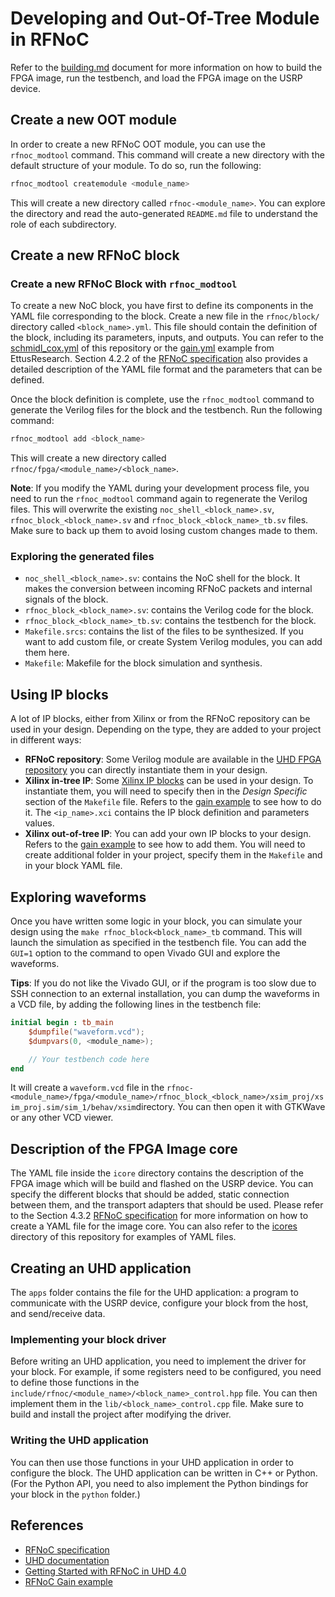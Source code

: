# Developing and Out-Of-Tree Module in RFNoC

Refer to the [building.md](BUILDING.md) document for more information on how to build the FPGA image, run the testbench, and load the FPGA image on the USRP device.


## Create a new OOT module

In order to create a new RFNoC OOT module, you can use the `rfnoc_modtool` command. This command will create a new directory with the default structure of your module. To do so, run the following:

```bash
rfnoc_modtool createmodule <module_name>
```

This will create a new directory called `rfnoc-<module_name>`. You can explore the directory and read the auto-generated `README.md` file to understand the role of each subdirectory.

## Create a new RFNoC block

### Create a new RFNoC Block with `rfnoc_modtool`

To create a new NoC block, you have first to define its components in the YAML file corresponding to the block. Create a new file in the `rfnoc/block/` directory called `<block_name>.yml`. This file should contain the definition of the block, including its parameters, inputs, and outputs. You can refer to the [schmidl_cox.yml](rfnoc/blocks/schmidl_cox.yml) of this repository or the [gain.yml](https://github.com/EttusResearch/uhd/blob/master/host/examples/rfnoc-gain/rfnoc/blocks/gain.yml) example from EttusResearch. Section 4.2.2 of the [RFNoC specification](https://files.ettus.com/app_notes/RFNoC_Specification.pdf#page=81) also provides a detailed description of the YAML file format and the parameters that can be defined.

Once the block definition is complete, use the `rfnoc_modtool` command to generate the Verilog files for the block and the testbench. Run the following command:

```bash
rfnoc_modtool add <block_name>
```

This will create a new directory called `rfnoc/fpga/<module_name>/<block_name>`.

**Note**: If you modify the YAML during your development process file, you need to run the `rfnoc_modtool` command again to regenerate the Verilog files. This will overwrite the existing `noc_shell_<block_name>.sv`, `rfnoc_block_<block_name>.sv` and `rfnoc_block_<block_name>_tb.sv` files. Make sure to back up them to avoid losing custom changes made to them.

### Exploring the generated files

- `noc_shell_<block_name>.sv`: contains the NoC shell for the block. It makes the conversion between incoming RFNoC packets
  and internal signals of the block.
- `rfnoc_block_<block_name>.sv`: contains the Verilog code for the block.
- `rfnoc_block_<block_name>_tb.sv`: contains the testbench for the block.
- `Makefile.srcs`: contains the list of the files to be synthesized. If you want to add custom file, or create System Verilog modules, you can add them here.
- `Makefile`: Makefile for the block simulation and synthesis.

## Using IP blocks

A lot of IP blocks, either from Xilinx or from the RFNoC repository can be used in your design. Depending on the type, they are added to your project in different ways:

- **RFNoC repository**: Some Verilog module are available in the [UHD FPGA repository](https://github.com/EttusResearch/uhd/tree/master/fpga/usrp3/lib/rfnoc) you can directly instantiate them in your design.
- **Xilinx in-tree IP**: Some [Xilinx IP blocks](https://github.com/EttusResearch/uhd/tree/master/fpga/usrp3/lib/ip) can be used in your design. To instantiate them, you will need to specify then in the *Design Specific* section of the `Makefile` file. Refers to the [gain example](https://github.com/EttusResearch/uhd/blob/master/host/examples/rfnoc-gain/rfnoc/fpga/gain/rfnoc_block_gain/Makefile) to see how to do it. The `<ip_name>.xci` contains the IP block definition and parameters values.
- **Xilinx out-of-tree IP**: You can add your own IP blocks to your design. Refers to the [gain example](https://github.com/EttusResearch/uhd/blob/master/host/examples/rfnoc-gain/rfnoc/fpga/gain/rfnoc_block_gain/Makefile) to see how to add them. You will need to create additional folder in your project, specify them in the `Makefile` and in your block YAML file.

## Exploring waveforms

Once you have written some logic in your block, you can simulate your design using the `make rfnoc_block<block_name>_tb` command. This will launch the simulation as specified in the testbench file. You can add the `GUI=1` option to the command to open Vivado GUI and explore the
waveforms.

**Tips**: If you do not like the Vivado GUI, or if the program is too slow due to SSH connection to an external installation, you can dump the waveforms in a VCD file, by adding the following lines in the testbench file:

```verilog
initial begin : tb_main
    $dumpfile("waveform.vcd");
    $dumpvars(0, <module_name>);

    // Your testbench code here
end
```

It will create a `waveform.vcd` file in the `rfnoc-<module_name>/fpga/<module_name>/rfnoc_block_<block_name>/xsim_proj/xsim_proj.sim/sim_1/behav/xsim`directory. You can then open it with GTKWave or any other VCD viewer.

## Description of the FPGA Image core

The YAML file inside the `icore` directory contains the description of the FPGA image which will be build and flashed on the USRP device. You can specify the different blocks that should be added, static connection between them, and the transport adapters that should be used. Please refer to the Section 4.3.2 [RFNoC specification](https://files.ettus.com/app_notes/RFNoC_Specification.pdf#page=84) for more information on how to create a YAML file for the image core. You can also refer to the [icores](icores/) directory of this repository for examples of YAML files.

## Creating an UHD application

The `apps` folder contains the file for the UHD application: a program to communicate with the USRP device, configure your block from the host, and send/receive data.

### Implementing your block driver

Before writing an UHD application, you need to implement the driver for your block. For example, if some registers need to be configured, you need to define those functions in the `include/rfnoc/<module_name>/<block_name>_control.hpp` file. You can then implement them in the `lib/<block_name>_control.cpp` file. Make sure to build and install the project after modifying the driver.

### Writing the UHD application

You can then use those functions in your UHD application in order to configure the block. The UHD application can be written in C++ or Python. (For the Python API, you need to also implement the Python bindings for your block in the `python` folder.)

## References

- [RFNoC specification](https://files.ettus.com/app_notes/RFNoC_Specification.pdf)
- [UHD documentation](https://files.ettus.com/manual/)
- [Getting Started with RFNoC in UHD 4.0](https://kb.ettus.com/Getting_Started_with_RFNoC_in_UHD_4.0)
- [RFNoC Gain example](https://github.com/EttusResearch/uhd/tree/master/host/examples/rfnoc-gain)
